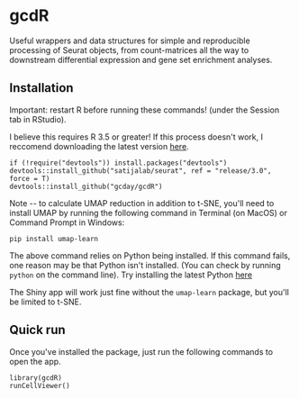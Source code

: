 # gcdR
Useful wrappers and data structures for simple and reproducible processing of Seurat objects, from count-matrices all the way to downstream differential expression and gene set enrichment analyses. 


## Installation
Important: restart R before running these commands! (under the Session tab in RStudio).

I believe this requires R 3.5 or greater! 
If this process doesn't work, I reccomend downloading the latest version [here](http://cran.cnr.berkeley.edu/). 
```{r}
if (!require("devtools")) install.packages("devtools")
devtools::install_github("satijalab/seurat", ref = "release/3.0", force = T)
devtools::install_github("gcday/gcdR")
```
Note -- to calculate UMAP reduction in addition to t-SNE, you'll need to install UMAP by running the following command in Terminal (on MacOS) or Command Prompt in Windows:
```
pip install umap-learn
```
The above command relies on Python being installed. If this command fails, one reason may be that Python isn't installed. (You can check by running ```python``` on the command line). Try installing the latest Python [here](https://www.python.org/downloads/release/python-372/)

The Shiny app will work just fine without the ```umap-learn``` package, but you'll be limited to t-SNE. 

## Quick run
Once you've installed the package, just run the following commands to open the app. 
```{r}
library(gcdR)
runCellViewer()
```



